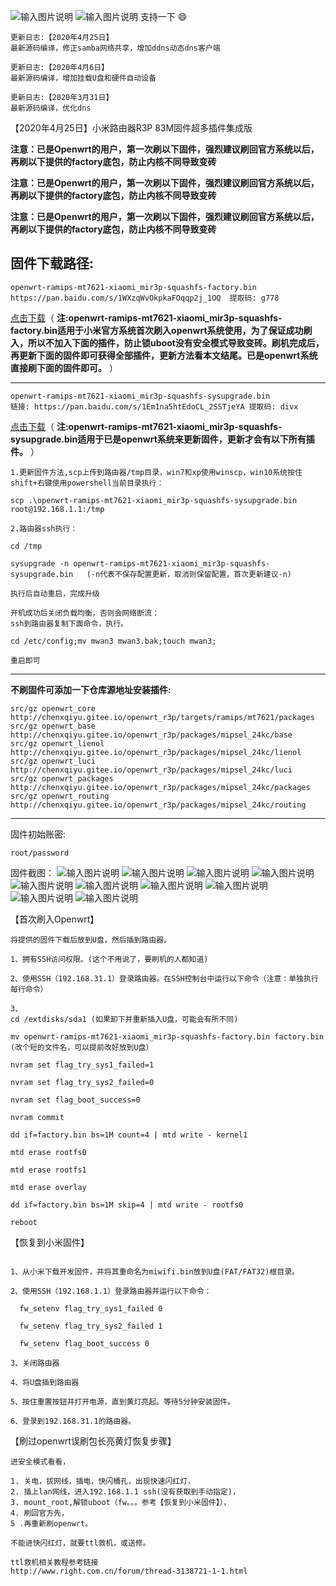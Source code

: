 ![输入图片说明](https://images.gitee.com/uploads/images/2020/0329/060357_d50dc364_899222.jpeg "QQ截图20200329060210.jpg")
![输入图片说明](https://images.gitee.com/uploads/images/2020/0329/060408_475d69a4_899222.jpeg "QQ截图20200329060118.jpg")
 支持一下 :smile: 

```
更新日志:【2020年4月25日】
最新源码编译，修正samba网络共享，增加ddns动态dns客户端

更新日志:【2020年4月6日】
最新源码编译，增加挂载U盘和硬件自动设备

更新日志:【2020年3月31日】
最新源码编译，优化dns
```

【2020年4月25日】小米路由器R3P 83M固件超多插件集成版



 **注意：已是Openwrt的用户，第一次刷以下固件，强烈建议刷回官方系统以后，再刷以下提供的factory底包，防止内核不同导致变砖** 

 **注意：已是Openwrt的用户，第一次刷以下固件，强烈建议刷回官方系统以后，再刷以下提供的factory底包，防止内核不同导致变砖** 

 **注意：已是Openwrt的用户，第一次刷以下固件，强烈建议刷回官方系统以后，再刷以下提供的factory底包，防止内核不同导致变砖** 



固件下载路径:
----------------------------------------------------------------------------------------------------------------------------

```
openwrt-ramips-mt7621-xiaomi_mir3p-squashfs-factory.bin
https://pan.baidu.com/s/1WXzqWvOkpkaFOqqp2j_1OQ  提取码: g778
```
[点击下载](https://pan.baidu.com/s/1WXzqWvOkpkaFOqqp2j_1OQ)（ **注:openwrt-ramips-mt7621-xiaomi_mir3p-squashfs-factory.bin适用于小米官方系统首次刷入openwrt系统使用，为了保证成功刷入，所以不加入下面的插件，防止锁uboot没有安全模式导致变砖。刷机完成后，再更新下面的固件即可获得全部插件，更新方法看本文结尾。已是openwrt系统直接刷下面的固件即可。** ）

----------------------------------------------------------------------------------------------------------------------------

```
openwrt-ramips-mt7621-xiaomi_mir3p-squashfs-sysupgrade.bin
链接: https://pan.baidu.com/s/1Em1na5htEdoCL_2SSTjeYA 提取码: divx
```
[点击下载](https://pan.baidu.com/s/1Em1na5htEdoCL_2SSTjeYA)（ **注:openwrt-ramips-mt7621-xiaomi_mir3p-squashfs-sysupgrade.bin适用于已是openwrt系统来更新固件，更新才会有以下所有插件。** ）

```
1.更新固件方法,scp上传到路由器/tmp目录，win7和xp使用winscp，win10系统按住shift+右键使用powershell当前目录执行：

scp .\openwrt-ramips-mt7621-xiaomi_mir3p-squashfs-sysupgrade.bin root@192.168.1.1:/tmp

2.路由器ssh执行：

cd /tmp

sysupgrade -n openwrt-ramips-mt7621-xiaomi_mir3p-squashfs-sysupgrade.bin   (-n代表不保存配置更新，取消则保留配置，首次更新建议-n)

执行后自动重启，完成升级

开机成功后关闭负载均衡，否则会网络断流：
ssh到路由器复制下面命令，执行。

cd /etc/config;mv mwan3 mwan3.bak;touch mwan3;

重启即可
```
----------------------------------------------------------------------------------------------------------------------------



 **不刷固件可添加一下仓库源地址安装插件:** 
```
src/gz openwrt_core http://chenxqiyu.gitee.io/openwrt_r3p/targets/ramips/mt7621/packages
src/gz openwrt_base http://chenxqiyu.gitee.io/openwrt_r3p/packages/mipsel_24kc/base
src/gz openwrt_lienol http://chenxqiyu.gitee.io/openwrt_r3p/packages/mipsel_24kc/lienol
src/gz openwrt_luci http://chenxqiyu.gitee.io/openwrt_r3p/packages/mipsel_24kc/luci
src/gz openwrt_packages http://chenxqiyu.gitee.io/openwrt_r3p/packages/mipsel_24kc/packages
src/gz openwrt_routing http://chenxqiyu.gitee.io/openwrt_r3p/packages/mipsel_24kc/routing
```
----------------------------------------------------------------------------------------------------------------------------

固件初始账密:
```
root/password
```
固件截图：
![输入图片说明](https://images.gitee.com/uploads/images/2020/0329/062640_897db8fb_899222.jpeg "0.jpg")
![输入图片说明](https://images.gitee.com/uploads/images/2020/0329/060252_0bac71f6_899222.jpeg "2.jpg")
![输入图片说明](https://images.gitee.com/uploads/images/2020/0329/060338_8609d585_899222.jpeg "8.jpg")
![输入图片说明](https://images.gitee.com/uploads/images/2020/0329/060318_4b47f17b_899222.jpeg "5.jpg")
![输入图片说明](https://images.gitee.com/uploads/images/2020/0329/060304_b5b5f0c3_899222.jpeg "6.jpg")
![输入图片说明](https://images.gitee.com/uploads/images/2020/0329/060329_ef223521_899222.jpeg "7.jpg")
![输入图片说明](https://images.gitee.com/uploads/images/2020/0329/072716_574cb3dd_899222.jpeg "4.jpg")
![输入图片说明](https://images.gitee.com/uploads/images/2020/0401/005339_28a69375_899222.jpeg "QQ截图20200329093133.jpg")
![输入图片说明](https://images.gitee.com/uploads/images/2020/0401/005353_30ccdece_899222.jpeg "QQ截图20200329154613.jpg")
![输入图片说明](https://images.gitee.com/uploads/images/2020/0401/005417_b4df614f_899222.jpeg "pro.jpg")

【首次刷入Openwrt】

```
将提供的固件下载后放到U盘，然后插到路由器。

1、拥有SSH访问权限。(这个不用说了，要刷机的人都知道)

2、使用SSH（192.168.31.1）登录路由器。在SSH控制台中运行以下命令（注意：单独执行每行命令）

3、
cd /extdisks/sda1 (如果卸下并重新插入U盘，可能会有所不同)

mv openwrt-ramips-mt7621-xiaomi_mir3p-squashfs-factory.bin factory.bin (改个短的文件名，可以提前改好放到U盘）

nvram set flag_try_sys1_failed=1

nvram set flag_try_sys2_failed=0

nvram set flag_boot_success=0

nvram commit

dd if=factory.bin bs=1M count=4 | mtd write - kernel1

mtd erase rootfs0

mtd erase rootfs1

mtd erase overlay

dd if=factory.bin bs=1M skip=4 | mtd write - rootfs0

reboot
```

【恢复到小米固件】

```

1、从小米下载开发固件，并将其重命名为miwifi.bin放到U盘(FAT/FAT32)根目录。

2、使用SSH（192.168.1.1）登录路由器并运行以下命令：

  fw_setenv flag_try_sys1_failed 0

  fw_setenv flag_try_sys2_failed 1

  fw_setenv flag_boot_success 0

3、关闭路由器

4、将U盘插到路由器

5、按住重置按钮并打开电源，直到黄灯亮起。等待5分钟安装固件。

6、登录到192.168.31.1的路由器。

```
【刷过openwrt误刷包长亮黄灯恢复步骤】

```
进安全模式看看，

1. 关电，拔网线，插电，快闪桶孔，出现快速闪红灯，
2. 插上lan网线，进入192.168.1.1 ssh(没有获取到手动指定)，
3. mount_root,解锁uboot（fw。。。参考【恢复到小米固件】），
4. 刷回官方先，
5 .再重新刷openwrt。

不能进快闪红灯，就要ttl救机，或送修。

ttl救机相关教程参考链接
http://www.right.com.cn/forum/thread-3138721-1-1.html
```

